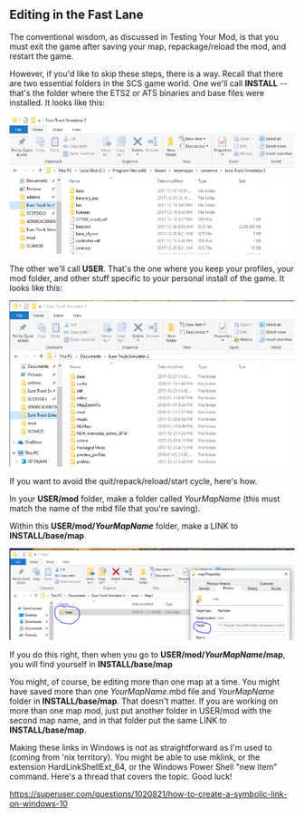 ## Editing in the Fast Lane

The conventional wisdom, as discussed in Testing Your Mod, is that you must exit the game after saving your map, repackage/reload the mod,
and restart the game.

However, if you'd like to skip these steps, there is a way.  Recall that there are two essential folders in the SCS game world.  One we'll 
call **INSTALL** -- that's the folder where the ETS2 or ATS binaries and base files were installed.  It looks like this:

![INSTALL folder](img/INSTALL_folder.PNG)

The other we'll call **USER**.  That's the one where you keep your profiles, your mod folder, and other stuff specific to your personal install of the game.  It looks like this:

![USER folder](img/USER_folder.PNG)

If you want to avoid the quit/repack/reload/start cycle, here's how.

In your **USER/mod** folder, make a folder called *YourMapName* (this must match the name of the mbd file that you're saving).

Within this **USER/mod/*YourMapName*** folder, make a LINK to **INSTALL/base/map**

![The link called 'map'](img/LINK_map.PNG)

If you do this right, then when you go to **USER/mod/*YourMapName*/map**, you will find yourself in **INSTALL/base/map**

You might, of course, be editing more than one map at a time.  You might have saved more than one *YourMapName*.mbd file and *YourMapName* folder in **INSTALL/base/map**.  That doesn't matter.  If you are working on more than one map mod, just put another folder in USER/mod with the second map name, and in that folder put the same LINK to **INSTALL/base/map**.

Making these links in Windows is not as straightforward as I'm used to (coming from 'nix territory).  You might be able to use mklink, or the extension HardLinkShellExt_64, or the Windows Power Shell "new item" command.  Here's a thread that covers the topic.  Good luck!

https://superuser.com/questions/1020821/how-to-create-a-symbolic-link-on-windows-10


